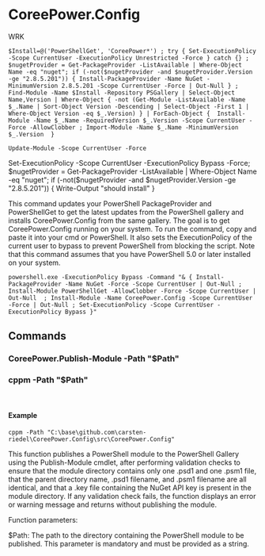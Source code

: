 # CoreePower.Config

WRK

```
$Install=@('PowerShellGet', 'CoreePower*') ; try { Set-ExecutionPolicy -Scope CurrentUser -ExecutionPolicy Unrestricted -Force } catch {} ; $nugetProvider = Get-PackageProvider -ListAvailable | Where-Object Name -eq "nuget"; if (-not($nugetProvider -and $nugetProvider.Version -ge "2.8.5.201")) { Install-PackageProvider -Name NuGet -MinimumVersion 2.8.5.201 -Scope CurrentUser -Force | Out-Null } ; Find-Module -Name $Install -Repository PSGallery | Select-Object Name,Version | Where-Object { -not (Get-Module -ListAvailable -Name $_.Name | Sort-Object Version -Descending | Select-Object -First 1 | Where-Object Version -eq $_.Version) } | ForEach-Object {  Install-Module -Name $_.Name -RequiredVersion $_.Version -Scope CurrentUser -Force -AllowClobber ; Import-Module -Name $_.Name -MinimumVersion $_.Version  }
```

```
Update-Module -Scope CurrentUser -Force
```

Set-ExecutionPolicy -Scope CurrentUser -ExecutionPolicy Bypass -Force; $nugetProvider = Get-PackageProvider -ListAvailable | Where-Object Name -eq "nuget"; if (-not($nugetProvider -and $nugetProvider.Version -ge "2.8.5.201")) { Write-Output "should install" }

This command updates your PowerShell PackageProvider and PowerShellGet to get the latest updates from the PowerShell gallery and installs CoreePower.Config from the same gallery. The goal is to get CoreePower.Config running on your system. To run the command, copy and paste it into your cmd or PowerShell. It also sets the ExecutionPolicy of the current user to bypass to prevent PowerShell from blocking the script.
Note that this command assumes that you have PowerShell 5.0 or later installed on your system.

```
powershell.exe -ExecutionPolicy Bypass -Command "& { Install-PackageProvider -Name NuGet -Force -Scope CurrentUser | Out-Null ; Install-Module PowerShellGet -AllowClobber -Force -Scope CurrentUser | Out-Null  ; Install-Module -Name CoreePower.Config -Scope CurrentUser -Force | Out-Null ; Set-ExecutionPolicy -Scope CurrentUser -ExecutionPolicy Bypass }"
```


## Commands

### CoreePower.Publish-Module -Path "$Path" 
### cppm -Path "$Path"
<br>

#### Example
```
cppm -Path "C:\base\github.com\carsten-riedel\CoreePower.Config\src\CoreePower.Config"
```

This function publishes a PowerShell module to the PowerShell Gallery using the Publish-Module cmdlet, after performing validation checks to ensure that the module directory contains only one .psd1 and one .psm1 file, that the parent directory name, .psd1 filename, and .psm1 filename are all identical, and that a .key file containing the NuGet API key is present in the module directory. If any validation check fails, the function displays an error or warning message and returns without publishing the module.

Function parameters:

$Path: The path to the directory containing the PowerShell module to be published. This parameter is mandatory and must be provided as a string.
